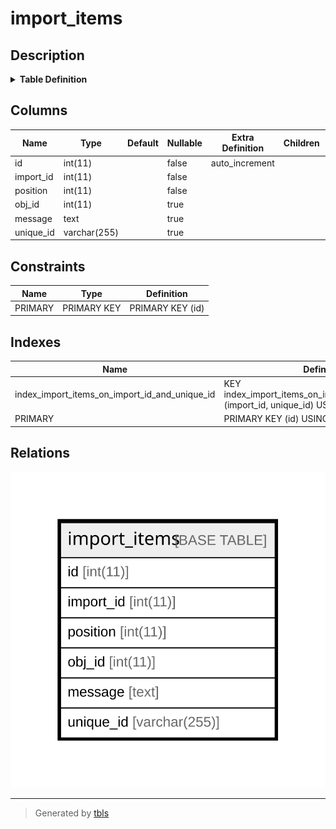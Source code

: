 # import_items

## Description

<details>
<summary><strong>Table Definition</strong></summary>

```sql
CREATE TABLE `import_items` (
  `id` int(11) NOT NULL AUTO_INCREMENT,
  `import_id` int(11) NOT NULL,
  `position` int(11) NOT NULL,
  `obj_id` int(11) DEFAULT NULL,
  `message` text,
  `unique_id` varchar(255) DEFAULT NULL,
  PRIMARY KEY (`id`),
  KEY `index_import_items_on_import_id_and_unique_id` (`import_id`,`unique_id`)
) ENGINE=InnoDB DEFAULT CHARSET=latin1
```

</details>

## Columns

| Name | Type | Default | Nullable | Extra Definition | Children | Parents | Comment |
| ---- | ---- | ------- | -------- | --------------- | -------- | ------- | ------- |
| id | int(11) |  | false | auto_increment |  |  |  |
| import_id | int(11) |  | false |  |  |  |  |
| position | int(11) |  | false |  |  |  |  |
| obj_id | int(11) |  | true |  |  |  |  |
| message | text |  | true |  |  |  |  |
| unique_id | varchar(255) |  | true |  |  |  |  |

## Constraints

| Name | Type | Definition |
| ---- | ---- | ---------- |
| PRIMARY | PRIMARY KEY | PRIMARY KEY (id) |

## Indexes

| Name | Definition |
| ---- | ---------- |
| index_import_items_on_import_id_and_unique_id | KEY index_import_items_on_import_id_and_unique_id (import_id, unique_id) USING BTREE |
| PRIMARY | PRIMARY KEY (id) USING BTREE |

## Relations

![er](import_items.svg)

---

> Generated by [tbls](https://github.com/k1LoW/tbls)
